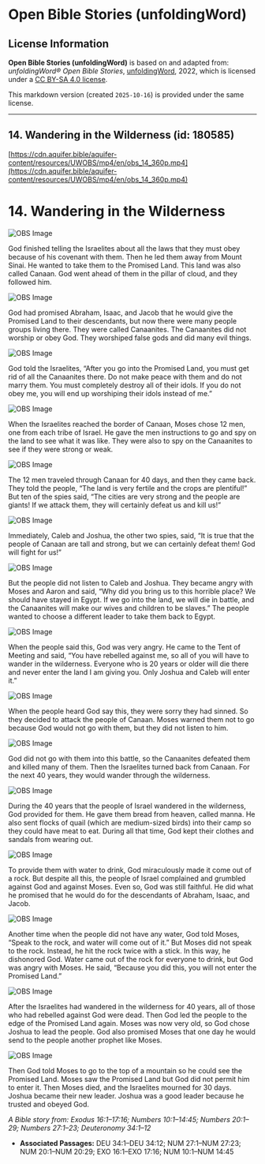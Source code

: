 # Open Bible Stories (unfoldingWord)

## License Information

**Open Bible Stories (unfoldingWord)** is based on and adapted from: _unfoldingWord® Open Bible Stories_, [unfoldingWord](https://unfoldingword.org/utw), 2022, which is licensed under a [CC BY-SA 4.0 license](https://creativecommons.org/licenses/by-sa/4.0/legalcode.en).

This markdown version (created `2025-10-16`) is provided under the same license.



--------------------------------

## 14. Wandering in the Wilderness (id: 180585)

[https://cdn.aquifer.bible/aquifer-content/resources/UWOBS/mp4/en/obs_14_360p.mp4](https://cdn.aquifer.bible/aquifer-content/resources/UWOBS/mp4/en/obs_14_360p.mp4)

14\. Wandering in the Wilderness
================================

![OBS Image](https://cdn.aquifer.bible/aquifer-content/resources/UWOBS/jpg/360px/obs-en-14-01.jpg)

God finished telling the Israelites about all the laws that they must obey because of his covenant with them. Then he led them away from Mount Sinai. He wanted to take them to the Promised Land. This land was also called Canaan. God went ahead of them in the pillar of cloud, and they followed him.

![OBS Image](https://cdn.aquifer.bible/aquifer-content/resources/UWOBS/jpg/360px/obs-en-14-02.jpg)

God had promised Abraham, Isaac, and Jacob that he would give the Promised Land to their descendants, but now there were many people groups living there. They were called Canaanites. The Canaanites did not worship or obey God. They worshiped false gods and did many evil things.

![OBS Image](https://cdn.aquifer.bible/aquifer-content/resources/UWOBS/jpg/360px/obs-en-14-03.jpg)

God told the Israelites, “After you go into the Promised Land, you must get rid of all the Canaanites there. Do not make peace with them and do not marry them. You must completely destroy all of their idols. If you do not obey me, you will end up worshiping their idols instead of me.”

![OBS Image](https://cdn.aquifer.bible/aquifer-content/resources/UWOBS/jpg/360px/obs-en-14-04.jpg)

When the Israelites reached the border of Canaan, Moses chose 12 men, one from each tribe of Israel. He gave the men instructions to go and spy on the land to see what it was like. They were also to spy on the Canaanites to see if they were strong or weak.

![OBS Image](https://cdn.aquifer.bible/aquifer-content/resources/UWOBS/jpg/360px/obs-en-14-05.jpg)

The 12 men traveled through Canaan for 40 days, and then they came back. They told the people, “The land is very fertile and the crops are plentiful!” But ten of the spies said, “The cities are very strong and the people are giants! If we attack them, they will certainly defeat us and kill us!”

![OBS Image](https://cdn.aquifer.bible/aquifer-content/resources/UWOBS/jpg/360px/obs-en-14-06.jpg)

Immediately, Caleb and Joshua, the other two spies, said, “It is true that the people of Canaan are tall and strong, but we can certainly defeat them! God will fight for us!”

![OBS Image](https://cdn.aquifer.bible/aquifer-content/resources/UWOBS/jpg/360px/obs-en-14-07.jpg)

But the people did not listen to Caleb and Joshua. They became angry with Moses and Aaron and said, “Why did you bring us to this horrible place? We should have stayed in Egypt. If we go into the land, we will die in battle, and the Canaanites will make our wives and children to be slaves.” The people wanted to choose a different leader to take them back to Egypt.

![OBS Image](https://cdn.aquifer.bible/aquifer-content/resources/UWOBS/jpg/360px/obs-en-14-08.jpg)

When the people said this, God was very angry. He came to the Tent of Meeting and said, “You have rebelled against me, so all of you will have to wander in the wilderness. Everyone who is 20 years or older will die there and never enter the land I am giving you. Only Joshua and Caleb will enter it.”

![OBS Image](https://cdn.aquifer.bible/aquifer-content/resources/UWOBS/jpg/360px/obs-en-14-09.jpg)

When the people heard God say this, they were sorry they had sinned. So they decided to attack the people of Canaan. Moses warned them not to go because God would not go with them, but they did not listen to him.

![OBS Image](https://cdn.aquifer.bible/aquifer-content/resources/UWOBS/jpg/360px/obs-en-14-10.jpg)

God did not go with them into this battle, so the Canaanites defeated them and killed many of them. Then the Israelites turned back from Canaan. For the next 40 years, they would wander through the wilderness.

![OBS Image](https://cdn.aquifer.bible/aquifer-content/resources/UWOBS/jpg/360px/obs-en-14-11.jpg)

During the 40 years that the people of Israel wandered in the wilderness, God provided for them. He gave them bread from heaven, called manna. He also sent flocks of quail (which are medium\-sized birds) into their camp so they could have meat to eat. During all that time, God kept their clothes and sandals from wearing out.

![OBS Image](https://cdn.aquifer.bible/aquifer-content/resources/UWOBS/jpg/360px/obs-en-14-12.jpg)

To provide them with water to drink, God miraculously made it come out of a rock. But despite all this, the people of Israel complained and grumbled against God and against Moses. Even so, God was still faithful. He did what he promised that he would do for the descendants of Abraham, Isaac, and Jacob.

![OBS Image](https://cdn.aquifer.bible/aquifer-content/resources/UWOBS/jpg/360px/obs-en-14-13.jpg)

Another time when the people did not have any water, God told Moses, “Speak to the rock, and water will come out of it.” But Moses did not speak to the rock. Instead, he hit the rock twice with a stick. In this way, he dishonored God. Water came out of the rock for everyone to drink, but God was angry with Moses. He said, “Because you did this, you will not enter the Promised Land.”

![OBS Image](https://cdn.aquifer.bible/aquifer-content/resources/UWOBS/jpg/360px/obs-en-14-14.jpg)

After the Israelites had wandered in the wilderness for 40 years, all of those who had rebelled against God were dead. Then God led the people to the edge of the Promised Land again. Moses was now very old, so God chose Joshua to lead the people. God also promised Moses that one day he would send to the people another prophet like Moses.

![OBS Image](https://cdn.aquifer.bible/aquifer-content/resources/UWOBS/jpg/360px/obs-en-14-15.jpg)

Then God told Moses to go to the top of a mountain so he could see the Promised Land. Moses saw the Promised Land but God did not permit him to enter it. Then Moses died, and the Israelites mourned for 30 days. Joshua became their new leader. Joshua was a good leader because he trusted and obeyed God.

*A Bible story from: Exodus 16:1–17:16; Numbers 10:1–14:45; Numbers 20:1–29; Numbers 27:1–23; Deuteronomy 34:1–12*

* **Associated Passages:** DEU 34:1–DEU 34:12; NUM 27:1–NUM 27:23; NUM 20:1–NUM 20:29; EXO 16:1–EXO 17:16; NUM 10:1–NUM 14:45

